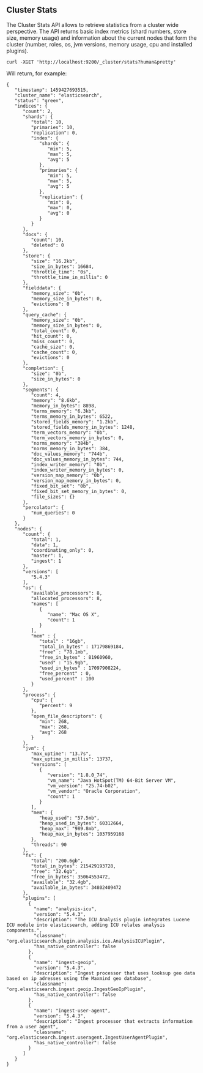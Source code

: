 ## Cluster Stats

The Cluster Stats API allows to retrieve statistics from a cluster wide perspective. The API returns basic index metrics (shard numbers, store size, memory usage) and information about the current nodes that form the cluster (number, roles, os, jvm versions, memory usage, cpu and installed plugins).
    
    
    curl -XGET 'http://localhost:9200/_cluster/stats?human&pretty'

Will return, for example:
    
    
    {
       "timestamp": 1459427693515,
       "cluster_name": "elasticsearch",
       "status": "green",
       "indices": {
          "count": 2,
          "shards": {
             "total": 10,
             "primaries": 10,
             "replication": 0,
             "index": {
                "shards": {
                   "min": 5,
                   "max": 5,
                   "avg": 5
                },
                "primaries": {
                   "min": 5,
                   "max": 5,
                   "avg": 5
                },
                "replication": {
                   "min": 0,
                   "max": 0,
                   "avg": 0
                }
             }
          },
          "docs": {
             "count": 10,
             "deleted": 0
          },
          "store": {
             "size": "16.2kb",
             "size_in_bytes": 16684,
             "throttle_time": "0s",
             "throttle_time_in_millis": 0
          },
          "fielddata": {
             "memory_size": "0b",
             "memory_size_in_bytes": 0,
             "evictions": 0
          },
          "query_cache": {
             "memory_size": "0b",
             "memory_size_in_bytes": 0,
             "total_count": 0,
             "hit_count": 0,
             "miss_count": 0,
             "cache_size": 0,
             "cache_count": 0,
             "evictions": 0
          },
          "completion": {
             "size": "0b",
             "size_in_bytes": 0
          },
          "segments": {
             "count": 4,
             "memory": "8.6kb",
             "memory_in_bytes": 8898,
             "terms_memory": "6.3kb",
             "terms_memory_in_bytes": 6522,
             "stored_fields_memory": "1.2kb",
             "stored_fields_memory_in_bytes": 1248,
             "term_vectors_memory": "0b",
             "term_vectors_memory_in_bytes": 0,
             "norms_memory": "384b",
             "norms_memory_in_bytes": 384,
             "doc_values_memory": "744b",
             "doc_values_memory_in_bytes": 744,
             "index_writer_memory": "0b",
             "index_writer_memory_in_bytes": 0,
             "version_map_memory": "0b",
             "version_map_memory_in_bytes": 0,
             "fixed_bit_set": "0b",
             "fixed_bit_set_memory_in_bytes": 0,
             "file_sizes": {}
          },
          "percolator": {
             "num_queries": 0
          }
       },
       "nodes": {
          "count": {
             "total": 1,
             "data": 1,
             "coordinating_only": 0,
             "master": 1,
             "ingest": 1
          },
          "versions": [
             "5.4.3"
          ],
          "os": {
             "available_processors": 8,
             "allocated_processors": 8,
             "names": [
                {
                   "name": "Mac OS X",
                   "count": 1
                }
             ],
             "mem" : {
                "total" : "16gb",
                "total_in_bytes" : 17179869184,
                "free" : "78.1mb",
                "free_in_bytes" : 81960960,
                "used" : "15.9gb",
                "used_in_bytes" : 17097908224,
                "free_percent" : 0,
                "used_percent" : 100
             }
          },
          "process": {
             "cpu": {
                "percent": 9
             },
             "open_file_descriptors": {
                "min": 268,
                "max": 268,
                "avg": 268
             }
          },
          "jvm": {
             "max_uptime": "13.7s",
             "max_uptime_in_millis": 13737,
             "versions": [
                {
                   "version": "1.8.0_74",
                   "vm_name": "Java HotSpot(TM) 64-Bit Server VM",
                   "vm_version": "25.74-b02",
                   "vm_vendor": "Oracle Corporation",
                   "count": 1
                }
             ],
             "mem": {
                "heap_used": "57.5mb",
                "heap_used_in_bytes": 60312664,
                "heap_max": "989.8mb",
                "heap_max_in_bytes": 1037959168
             },
             "threads": 90
          },
          "fs": {
             "total": "200.6gb",
             "total_in_bytes": 215429193728,
             "free": "32.6gb",
             "free_in_bytes": 35064553472,
             "available": "32.4gb",
             "available_in_bytes": 34802409472
          },
          "plugins": [
            {
              "name": "analysis-icu",
              "version": "5.4.3",
              "description": "The ICU Analysis plugin integrates Lucene ICU module into elasticsearch, adding ICU relates analysis components.",
              "classname": "org.elasticsearch.plugin.analysis.icu.AnalysisICUPlugin",
              "has_native_controller": false
            },
            {
              "name": "ingest-geoip",
              "version": "5.4.3",
              "description": "Ingest processor that uses looksup geo data based on ip adresses using the Maxmind geo database",
              "classname": "org.elasticsearch.ingest.geoip.IngestGeoIpPlugin",
              "has_native_controller": false
            },
            {
              "name": "ingest-user-agent",
              "version": "5.4.3",
              "description": "Ingest processor that extracts information from a user agent",
              "classname": "org.elasticsearch.ingest.useragent.IngestUserAgentPlugin",
              "has_native_controller": false
            }
          ]
       }
    }
